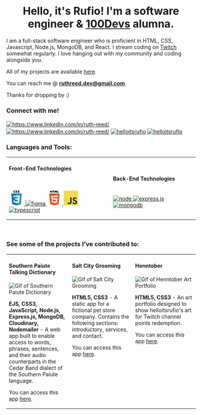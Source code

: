 <h1 align="center">Hello, it's Rufio! I'm a software engineer & <a href="https://leonnoel.com/100devs/">100Devs</a> alumna.</h1>

<p>I am a full-stack software engineer who is proficient in HTML, CSS, Javascript, Node.js, MongoDB, and React. I stream coding on <a href='https://twitch.tv/helloitsrufio'>Twitch</a> somewhat regularly. I love hanging out with my community and coding alongside you.</p>

All of my projects are available [here](https://ruthreed.dev). 

You can reach me @ **ruthreed.dev@gmail.com**.

Thanks for dropping by :)

<h3 align="left">Connect with me!</h3>
<p align="left">
  <a href="https://www.twitch.tv/helloitsrufio" target="blank"><img align="center" src="https://cdn.worldvectorlogo.com/logos/twitch-purple.svg" alt="https://www.linkedin.com/in/ruth-reed/" height="30" width="40" /></a>
  <a href="https://www.linkedin.com/in/ruth-reed/" target="blank"><img align="center" src="https://cdn.worldvectorlogo.com/logos/linkedin-icon-3.svg" alt="https://www.linkedin.com/in/ruth-reed/" height="30" width="40" /></a>
  <a href="https://bsky.app/profile/helloitsrufio.bsky.social" target="blank"><img align="center" src="https://cdn.worldvectorlogo.com/logos/bluesky-1.svg" alt="helloitsrufio" height="30" width="40" /></a>
  <a href="https://blog.ruthreed.dev" target="blank"><img align="center" src="https://www.svgrepo.com/show/353859/hashnode-icon.svg" alt="helloitsrufio" height="30" width="30" /></a>
</p>

<h3 align="left">Languages and Tools:</h3>
<table>
  <tbody>
    <tr>
      <td style="width="50%"">
        <h4>Front-End Technologies</h4>
        <br>
        <p align="left"> 
          <a href="https://www.w3schools.com/css/" target="_blank"> 
            <img src="https://raw.githubusercontent.com/devicons/devicon/master/icons/css3/css3-original-wordmark.svg" alt="css3" width="40" height="40"/> 
          </a>
          <a href="https://www.figma.com/" target="_blank"> 
            <img src="https://www.vectorlogo.zone/logos/figma/figma-icon.svg" alt="figma" width="40" height="40"/> 
          </a> 
          <a href="https://www.w3.org/html/" target="_blank"> 
            <img src="https://raw.githubusercontent.com/devicons/devicon/master/icons/html5/html5-original-wordmark.svg" alt="html5" width="40" height="40"/> 
          </a> 
          <a href="https://developer.mozilla.org/en-US/docs/Web/JavaScript" target="_blank"> 
            <img src="https://raw.githubusercontent.com/devicons/devicon/master/icons/javascript/javascript-original.svg" alt="javascript" width="40" height="40"/> 
          </a> 
          <a href="https://www.typescriptlang.org/" target="_blank">
            <img src="https://cdn.worldvectorlogo.com/logos/typescript.svg" alt="typescript" width="40" height="40"/>
          </a>
        </p>
      </td>
      <td style="width="50%"">
        <h4>Back-End Technologies</h4>
        <br>
           <a href="https://nodejs.org/en/" target="_blank">
             <img src="https://www.vectorlogo.zone/logos/nodejs/nodejs-icon.svg" alt="node" width="40" height="40"/> 
           </a> 
          <a href='https://expressjs.com/' target='_blank'>
            <img src="https://upload.vectorlogo.zone/logos/expressjs/images/a1b5cb1f-dae7-4971-ab5b-68efce751b0f.svg" alt='express.js' width="40" height="40"/> 
          </a>  
          <a href='https://www.mongodb.com/' target='_blank'>
            <img src="https://www.vectorlogo.zone/logos/mongodb/mongodb-icon.svg" alt='mongodb' width="40" height="40"/> 
          </a> 
      </td>
    </tr>
  </tbody>
</table>
<br>

<h3>See some of the projects I've contributed to:</h3>
   <section dir='auto'>
    <table>
      <tbody>
        <tr>
          <td width='33%' valign='top'>
            <h4>Southern Paiute Talking Dictionary</h4>
            <img src="https://imgur.com/Y4jrdmv.gif" alt="Gif of Southern Paiute Dictionary" style="max-width: 100%;" width="100%"">
            <br>
            <p>
              <strong style="max-width: 50%;" width="50%">EJS, CSS3, JavaScript, Node.js, Express.js, MongoDB, Cloudinary, Nodemailer</strong>
              - A web app built to enable access to words, phrases, sentences, and their audio counterparts in the Cedar Band dialect of the Southern Paiute language.
             <br>
              <p>You can access this app <a href='https://southernpaiutedictionary.com/'>here</a>.</p>
            </p>
          </td>
           <td width='33%' valign='top'>
           <h4>Salt City Grooming</h4>
           <img src="https://media.giphy.com/media/X75BImtySTRnz0QKnz/giphy.gif" alt="Gif of Salt City Grooming" style="max-width: 100%;" width="100%"">
            <br>
            <p>
              <strong style="max-width: 50%;" width="50%">HTML5, CSS3</strong>
              - A static app for a fictional pet store company. Contains the following sections: introductory, services, and contact.
              <br>
              <p>You can access this app <a href='https://saltcitygrooming.netlify.app/'>here</a>.</p>
            </p>
           </td>
          <td width='33%' valign='top'>
            <h4> Henntober</h4>
            <img src="https://media.giphy.com/media/TE4DxIxy0Ik0ye0tdR/giphy.gif" alt="Gif of Henntober Art Portfolio" style="max-width: 100%;" width="100%"">
            <br>
            <p>
              <strong style="max-width: 50%;" width="50%">HTML5, CSS3</strong>
              - An art portfolio designed to show helloitsrufio's art for Twitch channel points redemption. 
              <br>
              <p>You can access this app <a href='https://helloitsrufio.github.io/Henntober-Portfolio/'>here</a>.</p>
            </p>
          </td>
        </tr>
      </tbody>
     </table>
   </section>
